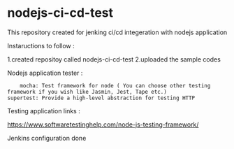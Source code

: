 # nodejs-ci-cd-test
This repository created for jenking ci/cd integeration with nodejs application

Instaructions to follow :

1.created repositoy called nodejs-ci-cd-test
2.uploaded the sample codes

Nodejs application tester :

        mocha: Test framework for node ( You can choose other testing framework if you wish like Jasmin, Jest, Tape etc.)
    supertest: Provide a high-level abstraction for testing HTTP

Testing application links :

https://www.softwaretestinghelp.com/node-js-testing-framework/

Jenkins configuration done
